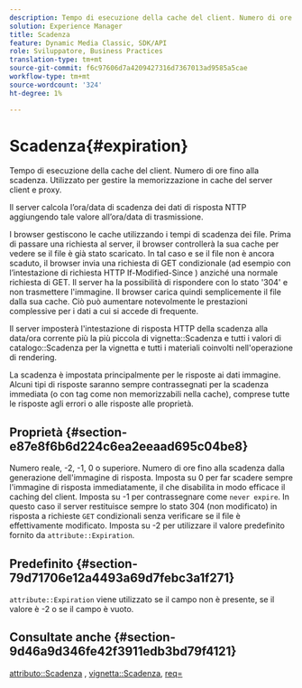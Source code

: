```yaml
---
description: Tempo di esecuzione della cache del client. Numero di ore fino alla scadenza. Utilizzato per gestire la memorizzazione in cache del server client e proxy.
solution: Experience Manager
title: Scadenza
feature: Dynamic Media Classic, SDK/API
role: Sviluppatore, Business Practices
translation-type: tm+mt
source-git-commit: f6c97606d7a4209427316d7367013ad9585a5cae
workflow-type: tm+mt
source-wordcount: '324'
ht-degree: 1%

---
```



# Scadenza{#expiration}

Tempo di esecuzione della cache del client. Numero di ore fino alla scadenza. Utilizzato per gestire la memorizzazione in cache del server client e proxy.

Il server calcola l’ora/data di scadenza dei dati di risposta NTTP aggiungendo tale valore all’ora/data di trasmissione.

I browser gestiscono le cache utilizzando i tempi di scadenza dei file. Prima di passare una richiesta al server, il browser controllerà la sua cache per vedere se il file è già stato scaricato. In tal caso e se il file non è ancora scaduto, il browser invia una richiesta di GET condizionale (ad esempio con l’intestazione di richiesta HTTP If-Modified-Since ) anziché una normale richiesta di GET. Il server ha la possibilità di rispondere con lo stato &#39;304&#39; e non trasmettere l&#39;immagine. Il browser carica quindi semplicemente il file dalla sua cache. Ciò può aumentare notevolmente le prestazioni complessive per i dati a cui si accede di frequente.

Il server imposterà l&#39;intestazione di risposta HTTP della scadenza alla data/ora corrente più la più piccola di vignetta::Scadenza e tutti i valori di catalogo::Scadenza per la vignetta e tutti i materiali coinvolti nell&#39;operazione di rendering.

La scadenza è impostata principalmente per le risposte ai dati immagine. Alcuni tipi di risposte saranno sempre contrassegnati per la scadenza immediata (o con tag come non memorizzabili nella cache), comprese tutte le risposte agli errori o alle risposte alle proprietà.

## Proprietà {#section-e87e8f6b6d224c6ea2eeaad695c04be8}

Numero reale, -2, -1, 0 o superiore. Numero di ore fino alla scadenza dalla generazione dell&#39;immagine di risposta. Imposta su 0 per far scadere sempre l&#39;immagine di risposta immediatamente, il che disabilita in modo efficace il caching del client. Imposta su -1 per contrassegnare come `never expire`. In questo caso il server restituisce sempre lo stato 304 (non modificato) in risposta a richieste `GET` condizionali senza verificare se il file è effettivamente modificato. Imposta su -2 per utilizzare il valore predefinito fornito da `attribute::Expiration`.

## Predefinito {#section-79d71706e12a4493a69d7febc3a1f271}

`attribute::Expiration` viene utilizzato se il campo non è presente, se il valore è -2 o se il campo è vuoto.

## Consultate anche {#section-9d46a9d346fe42f3911edb3bd79f4121}

[attributo::Scadenza](../../../../../ir-api/material-cat/image-rendering-api-ref/c-ir-material-catalog/c-ir-attributes-reference/r-ir-expiration.md#reference-0f68ad8199c64bd4bc8d27dd78b7d996) ,  [vignetta::Scadenza](../../../../../ir-api/material-cat/image-rendering-api-ref/c-ir-material-catalog/c-ir-vignette-map-reference/r-ir-expiration-vignette.md#reference-df80829da93e4c0ab3f97a1792d9c74c),  [req=](../../../../../ir-api/http-protocol/image-rendering-api-ref/c-ir-http-protocol-ref/c-ir-http-protocol-command-reference/r-ir-req.md#reference-792b1a663fb64261bd2de2a209b847fb)
